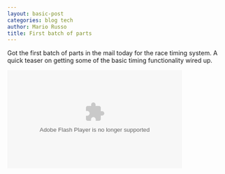 ```yaml
---
layout: basic-post
categories: blog tech
author: Mario Russo
title: First batch of parts
---
```

<p>Got the first batch of parts in the mail today for the race timing system. A quick teaser on getting some of the basic timing functionality wired up.</p>
<object type="application/x-shockwave-flash" width="400" height="225" data="http://www.flickr.com/apps/video/stewart.swf?v=71377" classid="clsid:D27CDB6E-AE6D-11cf-96B8-444553540000"> <param name="flashvars" value="intl_lang=en-us&amp;photo_secret=bd92f90f1f&amp;photo_id=5446850048" /><param name="movie" value="http://www.flickr.com/apps/video/stewart.swf?v=71377" /><param name="bgcolor" value="#000000" /><param name="allowFullScreen" value="true" /><embed type="application/x-shockwave-flash" src="http://www.flickr.com/apps/video/stewart.swf?v=71377" bgcolor="#000000" allowfullscreen="true" flashvars="intl_lang=en-us&amp;photo_secret=bd92f90f1f&amp;photo_id=5446850048" height="225" width="400"></embed></object>
